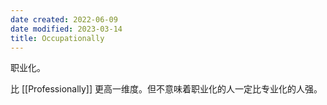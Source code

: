 ```yaml
---
date created: 2022-06-09
date modified: 2023-03-14
title: Occupationally
---
```


职业化。

比 [[Professionally]] 更高一维度。但不意味着职业化的人一定比专业化的人强。
